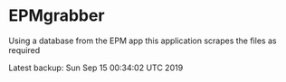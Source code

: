 # EPMgrabber
Using a database from the EPM app this application scrapes the files as required


Latest backup: Sun Sep 15 00:34:02 UTC 2019
